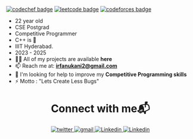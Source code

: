<div></div>
  
[![codechef badge](https://img.shields.io/badge/irfan_ukani-30302f?style=flat&logo=codechef)](https://www.codechef.com/users/irfan_ukani)
[![leetcode badge](https://img.shields.io/badge/irfanukani-30302f?style=flat&logo=leetcode)](https://leetcode.com/irfanukani)
[![codeforces badge](https://img.shields.io/badge/ukaniirfan-30302f?style=flat&logo=codeforces)](https://codeforces.com/profile/ukaniirfan)

- 22 year old
- CSE Postgrad
- Competitive Programmer
- C++ is 💙
- IIIT Hyderabad.
- 2023 - 2025
- 👨‍💻 All of my projects are available **here**
- 📫 Reach me at: **irfanukani2@gmail.com**
- 🤔 I'm looking for help to improve my **Competitive Programming skills**
- ⚡ Motto : "Lets Create Less Bugs"

<h1 align="center" >Connect with me📬 </h1>
<div align="center">
<a href="https://twitter.com/irfanukani" target="_blank">
<img src="https://img.icons8.com/plasticine/60/000000/twitter--v2.png"/ alt=twitter style="margin-bottom: 5px;" />
</a>
<a href="mailto:irfanukani2@gmail.com?hl=en" target="_blank">
<img src="https://img.icons8.com/ultraviolet/60/000000/gmail--v2.png"/ alt=gmail style="margin-bottom: 5px, margin-left: 5px;" />
</a> 
<a href="https://www.linkedin.com/in/irfan-ukani/" target="_blank">
<img src="https://img.icons8.com/doodle/60/000000/linkedin--v2.png"/ alt=Linkedin style="margin-bottom: 5px,margin-left: 5px;" />
</a>
<a href="https://github.com/irfanukani" target="_blank">
<img src="https://img.icons8.com/plasticine/65/000000/github.png"/ alt=Linkedin style="margin-bottom: 5px,margin-left: 2px;" />
</a>
</div>
